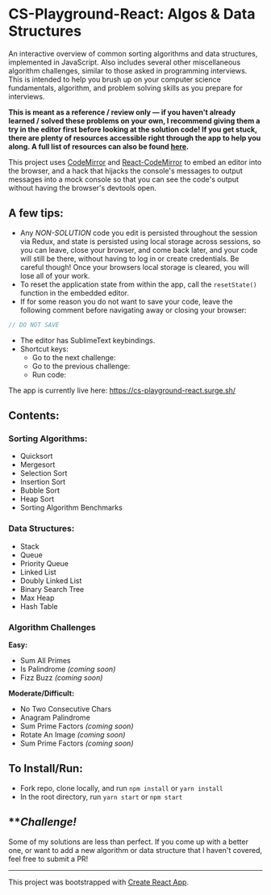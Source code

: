 # CS-Playground-React: Algos & Data Structures

An interactive overview of common sorting algorithms and data structures, implemented in JavaScript. Also includes several other miscellaneous algorithm challenges, similar to those asked in programming interviews. This is intended to help you brush up on your computer science fundamentals, algorithm, and problem solving skills as you prepare for interviews.

__This is meant as a reference / review only &mdash; if you haven't already learned / solved these problems on your own, I recommend giving them a try in the editor first before looking at the solution code! If you get stuck, there are plenty of resources accessible right through the app to help you along. A full list of resources can also be found [here](https://github.com/no-stack-dub-sack/cs-playground-react/blob/master/RESOURCES.md).__

This project uses [CodeMirror](https://codemirror.net/) and [React-CodeMirror](https://github.com/JedWatson/react-codemirror/) to embed an editor into the browser, and a hack that hijacks the console's messages to output messages into a mock console so that you can see the code's output without having the browser's devtools open.

## A few tips:
- Any _NON-SOLUTION_ code you edit is persisted throughout the session via Redux, and state is persisted using local storage across sessions, so you can leave, close your browser, and come back later, and your code will still be there, without having to log in or create credentials. Be careful though! Once your browsers local storage is cleared, you will lose all of your work.
- To reset the application state from within the app, call the `resetState()` function in the embedded editor.
- If for some reason you do not want to save your code, leave the following comment before navigating away or closing your browser:
```js
// DO NOT SAVE
```
- The editor has SublimeText keybindings.
- Shortcut keys:
  - Go to the next challenge: <kbd><kbd><kbd><kbd><kbd><kbd><kbd><kbd><kbd><kbd><kbd><kbd><kbd><kbd><kbd><kbd><kbd><kbd>
  - Go to the previous challenge: <kbd><kbd><kbd><kbd><kbd><kbd><kbd><kbd><kbd><kbd><kbd><kbd><kbd><kbd><kbd><kbd><kbd><kbd>
  - Run code: <kbd><kbd><kbd><kbd><kbd><kbd><kbd><kbd><kbd><kbd><kbd><kbd><kbd><kbd><kbd><kbd><kbd><kbd>

The app is currently live here: https://cs-playground-react.surge.sh/

## Contents:
### Sorting Algorithms:
- Quicksort
- Mergesort
- Selection Sort
- Insertion Sort
- Bubble Sort
- Heap Sort
- Sorting Algorithm Benchmarks

### Data Structures:
- Stack
- Queue
- Priority Queue
- Linked List
- Doubly Linked List
- Binary Search Tree
- Max Heap
- Hash Table

### Algorithm Challenges
**Easy:**
- Sum All Primes
- Is Palindrome _(coming soon)_
- Fizz Buzz _(coming soon)_

**Moderate/Difficult:**
- No Two Consecutive Chars
- Anagram Palindrome
- Sum Prime Factors _(coming soon)_
- Rotate An Image _(coming soon)_
- Sum Prime Factors _(coming soon)_

## To Install/Run:
- Fork repo, clone locally, and run `npm install` or `yarn install`
- In the root directory, run `yarn start` or `npm start`

## \*\*_Challenge!_
Some of my solutions are less than perfect. If you come up with a better one, or want to add a new algorithm or data structure that I haven't covered, feel free to submit a PR!

***

This project was bootstrapped with [Create React App](https://github.com/facebookincubator/create-react-app).
